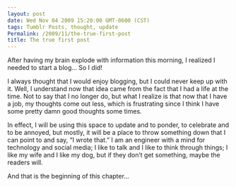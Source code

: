 ```yaml
---
layout: post
date: Wed Nov 04 2009 15:20:00 GMT-0600 (CST)
tags: Tumblr Posts, thought, update
Permalink: /2009/11/the-true-first-post
title: The true first post
---
```


After having my brain explode with information this morning, I realized I needed to start a blog… So I did!

I always thought that I would enjoy blogging, but I could never keep up with it. Well, I understand now that idea came from the fact that I had a life at the time. Not to say that I no longer do, but what I realize is that now that I have a job, my thoughts come out less, which is frustrating since I think I have some pretty damn good thoughts some times.

In effect, I will be using this space to update and to ponder, to celebrate and to be annoyed, but mostly, it will be a place to throw something down that I can point to and say, “I wrote that.” I am an engineer with a mind for technology and social media; I like to talk and I like to think through things; I like my wife and I like my dog, but if they don’t get something, maybe the readers will.

And that is the beginning of this chapter…
